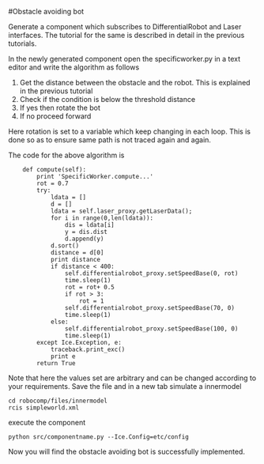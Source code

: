 #Obstacle avoiding bot

Generate a component which subscribes to DifferentialRobot and Laser interfaces. The tutorial for the same is described in detail in the previous tutorials.

In the newly generated component open the specificworker.py in a text editor and write the algorithm as follows

1. Get the distance between the obstacle and the robot. This is explained in the previous tutorial
2. Check if the condition is below the threshold distance
3. If yes then rotate the bot
4. If no proceed forward

Here rotation is set to a variable which keep changing in each loop. This is done so as to ensure same path is not traced again and again.

The code for the above algorithm is

		def compute(self):
			print 'SpecificWorker.compute...'
			rot = 0.7
			try:
				ldata = []
				d = []
				ldata = self.laser_proxy.getLaserData();
				for i in range(0,len(ldata)):
					dis = ldata[i]
					y = dis.dist
					d.append(y)
				d.sort()
				distance = d[0]
				print distance
				if distance < 400:
					self.differentialrobot_proxy.setSpeedBase(0, rot)
					time.sleep(1)
					rot = rot+ 0.5
					if rot > 3:
						rot = 1
					self.differentialrobot_proxy.setSpeedBase(70, 0)
					time.sleep(1)
				else:
					self.differentialrobot_proxy.setSpeedBase(100, 0)
					time.sleep(1)
			except Ice.Exception, e:
				traceback.print_exc()
				print e
			return True

Note that here the values set are arbitrary and can be changed according to your requirements. Save the file and in a new tab simulate a innermodel
	
	cd robocomp/files/innermodel
	rcis simpleworld.xml
 
execute the component

	python src/componentname.py --Ice.Config=etc/config

Now you will find the obstacle avoiding bot is successfully implemented.
